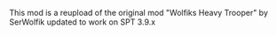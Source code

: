 This mod is a reupload of the original mod "Wolfiks Heavy Trooper" by SerWolfik updated to work on SPT 3.9.x